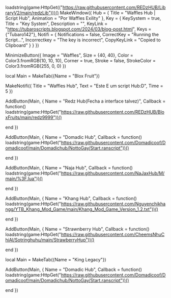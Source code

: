 loadstring(game:HttpGet(("https://raw.githubusercontent.com/REDzHUB/LibraryV2/main/redzLib")))()
MakeWindow({
  Hub = {
    Title = "Waffles Hub | Script Hub",
    Animation = "Por Waffles Exility"
  },
  Key = {
    KeySystem = true,
    Title = "Key System",
    Description = "",
    KeyLink = "https://tubaroscripts.blogspot.com/2024/03/blog-post.html",
    Keys = {"Tubaro142"},
    Notifi = {
      Notifications = false,
      CorrectKey = "Running the Script...",
      Incorrectkey = "The key is incorrect",
      CopyKeyLink = "Copied to Clipboard"
    }
  }
})

MinimizeButton({
  Image = "Waffles",
  Size = {40, 40},
  Color = Color3.fromRGB(10, 10, 10),
  Corner = true,
  Stroke = false,
  StrokeColor = Color3.fromRGB(255, 0, 0)
})

local Main = MakeTab({Name = "Blox Fruit"})

MakeNotifi({
  Title = "Waffles Hub",
  Text = "Este E um script Hub:D",
  Time = 5
})

AddButton(Main, {
  Name = "Redz Hub(Fecha a interface talvez)",
  Callback = function()        loadstring(game:HttpGet("https://raw.githubusercontent.com/REDzHUB/BloxFruits/main/redz9999"))()

    
  end
})

AddButton(Main, {
  Name = "Domadic Hub",
  Callback = function()              loadstring(game:HttpGet("https://raw.githubusercontent.com/Domadicoof/Domadicoof/main/Domadichub/NottoGay/Start.ranscript"))()
    
  end
})

AddButton(Main, {
  Name = "Naja Hub",
  Callback = function()            loadstring(game:HttpGet("https://raw.githubusercontent.com/NaJaxHub/M/main/%3F.lua"))() 

    
  end
})

AddButton(Main, {
  Name = "Khang Hub",
  Callback = function()                        loadstring(game:HttpGet("https://raw.githubusercontent.com/Nguyenchikhangg/YTB_Khang_Mod_Game/main/Khang_Mod_Game_Version_1.2.txt"))()                       
    
  end
})

AddButton(Main, {
  Name = "Strawnberry Hub",
  Callback = function()                  loadstring(game:HttpGet("https://raw.githubusercontent.com/CheemsNhuChiAl/Sotringhuhu/main/StrawberryHup"))() 
   
  end
})

local Main = MakeTab({Name = "King Legacy"})

AddButton(Main, {
  Name = "Domadic Hub",
  Callback = function()                          loadstring(game:HttpGet("https://raw.githubusercontent.com/Domadicoof/Domadicoof/main/Domadichub/NottoGay/Start.ranscript"))()
    
  end
})
